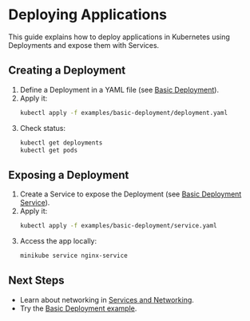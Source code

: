 # Deploying Applications

This guide explains how to deploy applications in Kubernetes using Deployments and expose them with Services.

## Creating a Deployment
1. Define a Deployment in a YAML file (see [Basic Deployment](../examples/basic-deployment/deployment.yaml)).
2. Apply it:
   ```bash
   kubectl apply -f examples/basic-deployment/deployment.yaml
   ```
3. Check status:
   ```bash
   kubectl get deployments
   kubectl get pods
   ```

## Exposing a Deployment
1. Create a Service to expose the Deployment (see [Basic Deployment Service](../examples/basic-deployment/service.yaml)).
2. Apply it:
   ```bash
   kubectl apply -f examples/basic-deployment/service.yaml
   ```
3. Access the app locally:
   ```bash
   minikube service nginx-service
   ```

## Next Steps
- Learn about networking in [Services and Networking](05-services-networking.md).
- Try the [Basic Deployment example](../examples/basic-deployment/README.md).